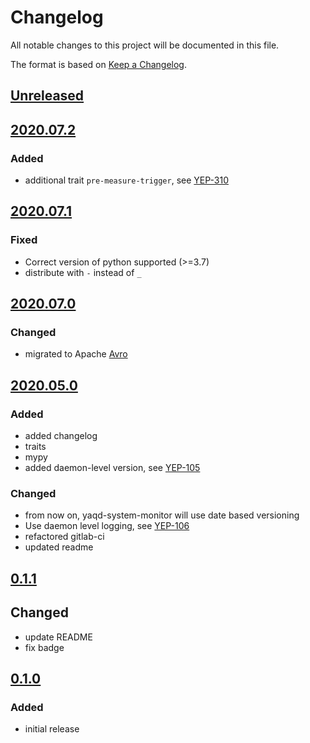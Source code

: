 # Changelog
All notable changes to this project will be documented in this file.

The format is based on [Keep a Changelog](https://keepachangelog.com/).

## [Unreleased]

## [2020.07.2]

### Added
- additional trait `pre-measure-trigger`, see [YEP-310](https://yeps.yaq.fyi/310/)

## [2020.07.1]

### Fixed
- Correct version of python supported (>=3.7)
- distribute with `-` instead of `_`

## [2020.07.0]

### Changed
- migrated to Apache [Avro](https://yeps.yaq.fyi/107)

## [2020.05.0]

### Added
- added changelog
- traits
- mypy
- added daemon-level version, see [YEP-105](https://yeps.yaq.fyi/105/)

### Changed
- from now on, yaqd-system-monitor will use date based versioning
- Use daemon level logging, see [YEP-106](https://yeps.yaq.fyi/106)
- refactored gitlab-ci
- updated readme

## [0.1.1]

## Changed
- update README
- fix badge

## [0.1.0]

### Added
- initial release

[Unreleased]: https://gitlab.com/yaq/yaqd-system-monitor/-/compare/v2020.07.2...master
[2020.07.2]: https://gitlab.com/yaq/yaqd-system-monitor/-/compare/v2020.07.1...v2020.07.2
[2020.07.1]: https://gitlab.com/yaq/yaqd-system-monitor/-/compare/v2020.07.0...v2020.07.1
[2020.07.0]: https://gitlab.com/yaq/yaqd-system-monitor/-/compare/v0.1.1...v2020.07.0
[2020.05.0]: https://gitlab.com/yaq/yaqd-system-monitor/-/compare/v0.1.1...v2020.05.0
[0.1.1]: https://gitlab.com/yaq/yaqd-system-monitor/-/compare/v0.1.0...v0.1.1
[0.1.0]: https://gitlab.com/yaq/yaqd-system-monitor/-/tags/v0.1.0
